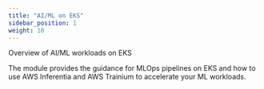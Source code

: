 ```yaml
---
title: "AI/ML on EKS"
sidebar_position: 1
weight: 10
---
```


Overview of AI/ML workloads on EKS

The module provides the guidance for MLOps pipelines on EKS and how to use AWS Inferentia and AWS Trainium to accelerate your ML workloads.
